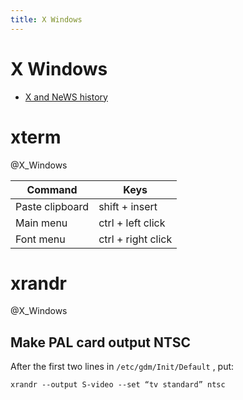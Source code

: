 ```yaml
---
title: X Windows
---
```


# X Windows

* [X and NeWS history](http://minnie.tuhs.org/pipermail/tuhs/2017-September/010471.html)



# xterm
@X_Windows

| Command         | Keys               |
|-----------------|--------------------|
| Paste clipboard | shift + insert     |
| Main menu       | ctrl + left click  |
| Font menu       | ctrl + right click |




# xrandr
@X_Windows

Make PAL card output NTSC
-------------------------
After the first two lines in ``/etc/gdm/Init/Default`` , put:

	xrandr --output S-video --set “tv standard” ntsc

